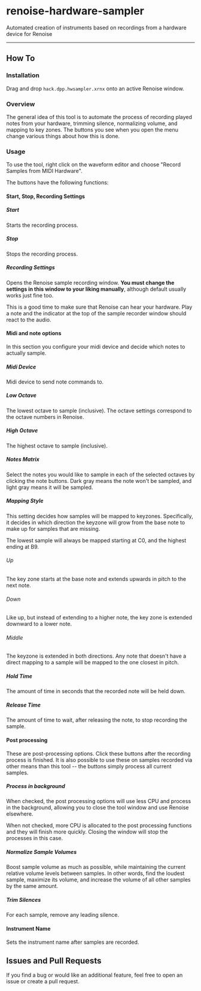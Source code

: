 # renoise-hardware-sampler
Automated creation of instruments based on recordings from a hardware device for Renoise

---

## How To

### Installation

Drag and drop `hack.dpp.hwsampler.xrnx` onto an active Renoise window.

### Overview

The general idea of this tool is to automate the process of recording played notes from your hardware, trimming silence, normalizing volume, and mapping to key zones. The buttons you see when you open the menu change various things about how this is done.

### Usage

To use the tool, right click on the waveform editor and choose "Record Samples from MIDI Hardware".

The buttons have the following functions:

#### Start, Stop, Recording Settings

##### Start

Starts the recording process.

##### Stop

Stops the recording process.

##### Recording Settings

Opens the Renoise sample recording window. **You must change the settings in this window to your liking manually**, although default usually works just fine too.

This is a good time to make sure that Renoise can hear your hardware. Play a note and the indicator at the top of the sample recorder window should react to the audio.

#### Midi and note options

In this section you configure your midi device and decide which notes to actually sample.

##### Midi Device

Midi device to send note commands to.

##### Low Octave

The lowest octave to sample (inclusive). The octave settings correspond to the octave numbers in Renoise.

##### High Octave

The highest octave to sample (inclusive).

##### Notes Matrix

Select the notes you would like to sample in each of the selected octaves by clicking the note buttons. Dark gray means the note won't be sampled, and light gray means it will be sampled.

##### Mapping Style

This setting decides how samples will be mapped to keyzones. Specifically, it decides in which direction the keyzone will grow from the base note to make up for samples that are missing.

The lowest sample will always be mapped starting at C0, and the highest ending at B9.

###### Up

The key zone starts at the base note and extends upwards in pitch to the next note.

###### Down

Like up, but instead of extending to a higher note, the key zone is extended downward to a lower note.

###### Middle

The keyzone is extended in both directions. Any note that doesn't have a direct mapping to a sample will be mapped to the one closest in pitch.

##### Hold Time

The amount of time in seconds that the recorded note will be held down.

##### Release Time

The amount of time to wait, after releasing the note, to stop recording the sample.

#### Post processing

These are post-processing options. Click these buttons after the recording process is finished. It is also possible to use these on samples recorded via other means than this tool -- the buttons simply process all current samples.

##### Process in background

When checked, the post processing options will use less CPU and process in the background, allowing you to close the tool window and use Renoise elsewhere. 

When not checked, more CPU is allocated to the post processing functions and they will finish more quickly. Closing the window will stop the processes in this case.

##### Normalize Sample Volumes

Boost sample volume as much as possible, while maintaining the current relative volume levels between samples. In other words, find the loudest sample, maximize its volume, and increase the volume of all other samples by the same amount.

##### Trim Silences

For each sample, remove any leading silence.

#### Instrument Name

Sets the instrument name after samples are recorded.

## Issues and Pull Requests

If you find a bug or would like an additional feature, feel free to open an issue or create a pull request.
